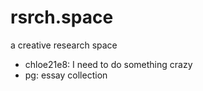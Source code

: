 # rsrch.space
a creative research space
- chloe21e8: I need to do something crazy
- pg: essay collection